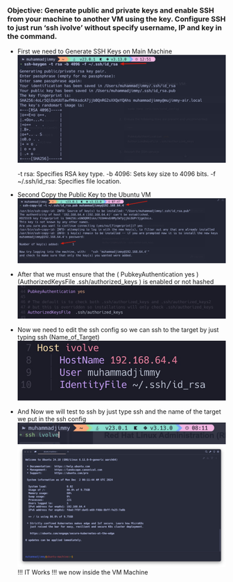 <h3>Objective: Generate public and private keys and enable SSH from your machine to another VM using the key. Configure SSH to just run ‘ssh ivolve’ without specify username, IP and key in the command.</h3>

- First we need to Generate SSH Keys on Main Machine
  ![Generate SSH](screenshots/Generate%20key.jpg)

  -t rsa: Specifies RSA key type.
  -b 4096: Sets key size to 4096 bits.
  -f ~/.ssh/id_rsa: Specifies file location.

- Second Copy the Public Key to the Ubuntu VM
  ![copy Key to vm](screenshots/copy%20key%20to%20vm.jpg)

- After that we must ensure that the ( PubkeyAuthentication yes ) (AuthorizedKeysFile .ssh/authorized_keys ) is enabled or not hashed
  ![Ensure SSH Config](screenshots/Ensure%20ssh_config.jpg)

- Now we need to edit the ssh config so we can ssh to the target by just typing ssh (Name_of_Target)
  ![Edit SSH Config](screenshots/edit%20ssh_config.jpg)

- And Now we will test to ssh by just type ssh and the name of the target we put in the ssh config
  ![Test](screenshots/ssh%20ivolve.jpg)
  ![Done](screenshots/Done.jpg)
  !!! IT Works !!! we now inside the VM Machine
